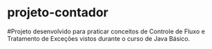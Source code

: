 # projeto-contador

#Projeto desenvolvido para praticar conceitos de Controle de Fluxo e Tratamento de Exceções vistos durante o curso de Java Básico. 
